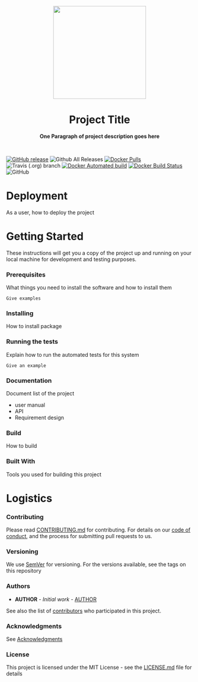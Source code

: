 <p align="center">
  <img width="250" src="LOGO">
</p>

<h1 align="center"> Project Title </h1>
<p align="center">
  <b >One Paragraph of project description goes here</b>
</p>
<br>

[![GitHub release](https://img.shields.io/github/release/OWNER/REPO.svg)](https://github.com/OWNER/REPO/releases)
![Github All Releases](https://img.shields.io/github/downloads/OWNER/REPO/total.svg)
[![Docker Pulls](https://img.shields.io/docker/pulls/OWNER/dns-proxy-x86.svg)](https://hub.docker.com/r/OWNER/REPO/tags/)
![Travis (.org) branch](https://img.shields.io/travis/OWNER/REPO/BRANCH.svg)
[![Docker Automated build](https://img.shields.io/docker/automated/OWNER/REPO.svg)](https://hub.docker.com/r/OWNER/REPO/)
[![Docker Build Status](https://img.shields.io/docker/build/OWNER/REPO.svg)](https://hub.docker.com/r/OWNER/REPO/builds/)
![GitHub](https://img.shields.io/github/license/OWNER/REPO.svg)
# Deployment

As a user, how to deploy the project

# Getting Started

These instructions will get you a copy of the project up and running on your local machine for development and testing purposes. 

### Prerequisites

What things you need to install the software and how to install them

```
Give examples
```

### Installing

How to install package


### Running the tests

Explain how to run the automated tests for this system

```
Give an example
```
### Documentation
Document list of the project

* user manual
* API 
* Requirement design


### Build

How to build

### Built With

Tools you used for building this project

# Logistics

### Contributing

Please read [CONTRIBUTING.md](https://github.com/OWNER/REPO/blob/master/docs/CONTRIBUTING.md) for contributing.
For details on our [code of conduct](https://github.com/OWNER/REPO/blob/master/docs/CODE_OF_CONDUCT.md), and the process for submitting pull requests to us.

### Versioning

We use [SemVer](http://semver.org/) for versioning. For the versions available, see the tags on this repository

### Authors

* **AUTHOR** - *Initial work* - [AUTHOR](https://github.com/AUTHOR)

See also the list of [contributors](https://github.com/OWNER/REPO/graphs/contributors) who participated in this project.

### Acknowledgments

See [Acknowledgments](https://github.com/OWNER/REPO/blob/master/docs/ACKNOWLEDGMENTS.md)


### License

This project is licensed under the MIT License - see the [LICENSE.md](https://github.com/OWNER/REPO/blob/master/LICENSE.md) file for details

